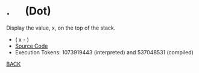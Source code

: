 # . &emsp; (Dot)
Display the value, x, on the top of the stack.
* ( x - )
* [Source Code](../words/core/Dot.cs)
* Execution Tokens: 1073919443 (interpreted) and 537048531 (compiled)


[BACK](builtins.md#Dot)
